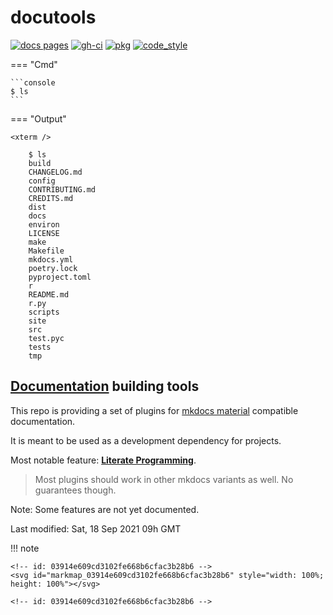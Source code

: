 #  docutools

<!-- id: 58ce0e4068dce84983a2caa8a1e87f12 -->
[![docs pages][docs pages_img]][docs pages] [![gh-ci][gh-ci_img]][gh-ci] [![pkg][pkg_img]][pkg] [![code_style][code_style_img]][code_style] 

[docs pages]: https://AXGKl.github.io/docutools
[docs pages_img]: https://AXGKl.github.io/docutools/img/badge_docs.svg
[gh-ci]: https://github.com/AXGKl/docutools/actions/workflows/ci.yml
[gh-ci_img]: https://github.com/AXGKl/docutools/actions/workflows/ci.yml/badge.svg
[pkg]: https://pypi.org/project/docutools/2021.9.14/
[pkg_img]: https://AXGKl.github.io/docutools/img/badge_pypi.svg
[code_style]: https://pypi.org/project/axblack/
[code_style_img]: https://AXGKl.github.io/docutools/img/badge_axblack.svg

<!-- id: 58ce0e4068dce84983a2caa8a1e87f12 -->

<!-- id: 44ba5ca65651b4f36f1927576dd35436 -->

=== "Cmd"
    
    ```console
    $ ls
    ```

=== "Output"

    
    <xterm />
    
        $ ls
        build
        CHANGELOG.md
        config
        CONTRIBUTING.md
        CREDITS.md
        dist
        docs
        environ
        LICENSE
        make
        Makefile
        mkdocs.yml
        poetry.lock
        pyproject.toml
        r
        README.md
        r.py
        scripts
        site
        src
        test.pyc
        tests
        tmp
    
    


<!-- id: 44ba5ca65651b4f36f1927576dd35436 -->



## [Documentation](https://axgkl.github.io/docutools/) building tools

This repo is providing a set of plugins for [mkdocs material](https://squidfunk.github.io/mkdocs-material/) compatible documentation.

It is meant to be used as a development dependency for projects.

Most notable feature: **[Literate Programming](./features/lp/)**.

> Most plugins should work in other mkdocs variants as well. No guarantees though.

Note: Some features are not yet documented.


Last modified: Sat, 18 Sep 2021 09h GMT

!!! note

    <!-- id: 03914e609cd3102fe668b6cfac3b28b6 -->
    <svg id="markmap_03914e609cd3102fe668b6cfac3b28b6" style="width: 100%; height: 100%"></svg>
    
    <!-- id: 03914e609cd3102fe668b6cfac3b28b6 -->